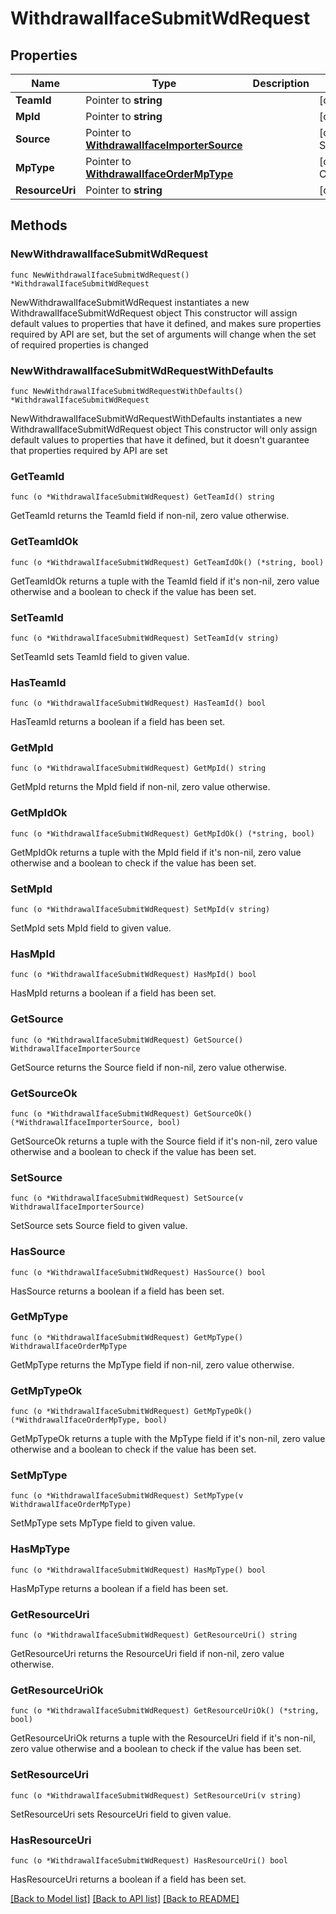 # WithdrawalIfaceSubmitWdRequest

## Properties

Name | Type | Description | Notes
------------ | ------------- | ------------- | -------------
**TeamId** | Pointer to **string** |  | [optional] 
**MpId** | Pointer to **string** |  | [optional] 
**Source** | Pointer to [**WithdrawalIfaceImporterSource**](WithdrawalIfaceImporterSource.md) |  | [optional] [default to SOURCE_UNKNOWN]
**MpType** | Pointer to [**WithdrawalIfaceOrderMpType**](WithdrawalIfaceOrderMpType.md) |  | [optional] [default to CUSTOM]
**ResourceUri** | Pointer to **string** |  | [optional] 

## Methods

### NewWithdrawalIfaceSubmitWdRequest

`func NewWithdrawalIfaceSubmitWdRequest() *WithdrawalIfaceSubmitWdRequest`

NewWithdrawalIfaceSubmitWdRequest instantiates a new WithdrawalIfaceSubmitWdRequest object
This constructor will assign default values to properties that have it defined,
and makes sure properties required by API are set, but the set of arguments
will change when the set of required properties is changed

### NewWithdrawalIfaceSubmitWdRequestWithDefaults

`func NewWithdrawalIfaceSubmitWdRequestWithDefaults() *WithdrawalIfaceSubmitWdRequest`

NewWithdrawalIfaceSubmitWdRequestWithDefaults instantiates a new WithdrawalIfaceSubmitWdRequest object
This constructor will only assign default values to properties that have it defined,
but it doesn't guarantee that properties required by API are set

### GetTeamId

`func (o *WithdrawalIfaceSubmitWdRequest) GetTeamId() string`

GetTeamId returns the TeamId field if non-nil, zero value otherwise.

### GetTeamIdOk

`func (o *WithdrawalIfaceSubmitWdRequest) GetTeamIdOk() (*string, bool)`

GetTeamIdOk returns a tuple with the TeamId field if it's non-nil, zero value otherwise
and a boolean to check if the value has been set.

### SetTeamId

`func (o *WithdrawalIfaceSubmitWdRequest) SetTeamId(v string)`

SetTeamId sets TeamId field to given value.

### HasTeamId

`func (o *WithdrawalIfaceSubmitWdRequest) HasTeamId() bool`

HasTeamId returns a boolean if a field has been set.

### GetMpId

`func (o *WithdrawalIfaceSubmitWdRequest) GetMpId() string`

GetMpId returns the MpId field if non-nil, zero value otherwise.

### GetMpIdOk

`func (o *WithdrawalIfaceSubmitWdRequest) GetMpIdOk() (*string, bool)`

GetMpIdOk returns a tuple with the MpId field if it's non-nil, zero value otherwise
and a boolean to check if the value has been set.

### SetMpId

`func (o *WithdrawalIfaceSubmitWdRequest) SetMpId(v string)`

SetMpId sets MpId field to given value.

### HasMpId

`func (o *WithdrawalIfaceSubmitWdRequest) HasMpId() bool`

HasMpId returns a boolean if a field has been set.

### GetSource

`func (o *WithdrawalIfaceSubmitWdRequest) GetSource() WithdrawalIfaceImporterSource`

GetSource returns the Source field if non-nil, zero value otherwise.

### GetSourceOk

`func (o *WithdrawalIfaceSubmitWdRequest) GetSourceOk() (*WithdrawalIfaceImporterSource, bool)`

GetSourceOk returns a tuple with the Source field if it's non-nil, zero value otherwise
and a boolean to check if the value has been set.

### SetSource

`func (o *WithdrawalIfaceSubmitWdRequest) SetSource(v WithdrawalIfaceImporterSource)`

SetSource sets Source field to given value.

### HasSource

`func (o *WithdrawalIfaceSubmitWdRequest) HasSource() bool`

HasSource returns a boolean if a field has been set.

### GetMpType

`func (o *WithdrawalIfaceSubmitWdRequest) GetMpType() WithdrawalIfaceOrderMpType`

GetMpType returns the MpType field if non-nil, zero value otherwise.

### GetMpTypeOk

`func (o *WithdrawalIfaceSubmitWdRequest) GetMpTypeOk() (*WithdrawalIfaceOrderMpType, bool)`

GetMpTypeOk returns a tuple with the MpType field if it's non-nil, zero value otherwise
and a boolean to check if the value has been set.

### SetMpType

`func (o *WithdrawalIfaceSubmitWdRequest) SetMpType(v WithdrawalIfaceOrderMpType)`

SetMpType sets MpType field to given value.

### HasMpType

`func (o *WithdrawalIfaceSubmitWdRequest) HasMpType() bool`

HasMpType returns a boolean if a field has been set.

### GetResourceUri

`func (o *WithdrawalIfaceSubmitWdRequest) GetResourceUri() string`

GetResourceUri returns the ResourceUri field if non-nil, zero value otherwise.

### GetResourceUriOk

`func (o *WithdrawalIfaceSubmitWdRequest) GetResourceUriOk() (*string, bool)`

GetResourceUriOk returns a tuple with the ResourceUri field if it's non-nil, zero value otherwise
and a boolean to check if the value has been set.

### SetResourceUri

`func (o *WithdrawalIfaceSubmitWdRequest) SetResourceUri(v string)`

SetResourceUri sets ResourceUri field to given value.

### HasResourceUri

`func (o *WithdrawalIfaceSubmitWdRequest) HasResourceUri() bool`

HasResourceUri returns a boolean if a field has been set.


[[Back to Model list]](../README.md#documentation-for-models) [[Back to API list]](../README.md#documentation-for-api-endpoints) [[Back to README]](../README.md)


